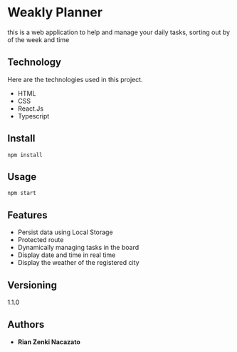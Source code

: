 # Weakly Planner
this is a web application to help and manage your daily tasks, sorting out by of the week and time

## Technology

Here are the technologies used in this project.

* HTML
* CSS
* React.Js
* Typescript

## Install

``` 
npm install
``` 

## Usage

``` 
npm start
``` 

## Features 

* Persist data using Local Storage
* Protected route
* Dynamically managing tasks in the board
* Display date and time in real time
* Display the weather of the registered city 

## Versioning

1.1.0

## Authors

* **Rian Zenki Nacazato**
